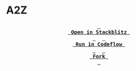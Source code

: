# A2Z

<div align="center">

**[<kbd> <br> Open in Stackblitz <br> </kbd>](https://stackblitz.com/github/importantimport/a2z)** 
**[<kbd> <br> Run in Codeflow <br> </kbd>](https://pr.new/github.com/importantimport/a2z)** 
**[<kbd> <br> Fork <br> </kbd>](https://github.com/importantimport/a2z/fork)**

</div>
